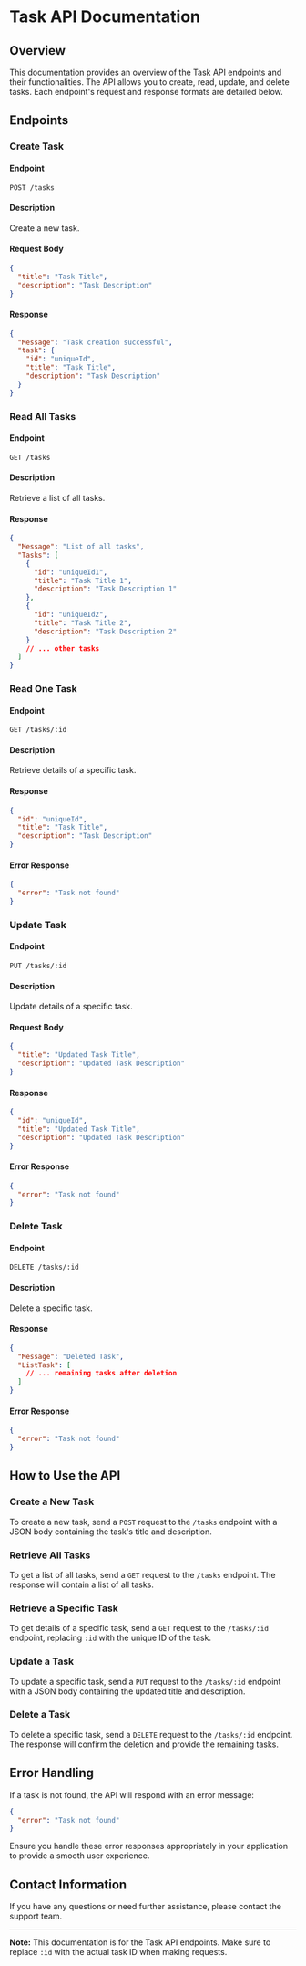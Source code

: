 # Task API Documentation

## Overview

This documentation provides an overview of the Task API endpoints and their functionalities. The API allows you to create, read, update, and delete tasks. Each endpoint's request and response formats are detailed below.

## Endpoints

### Create Task

#### Endpoint

```http
POST /tasks
```

#### Description

Create a new task.

#### Request Body

```json
{
  "title": "Task Title",
  "description": "Task Description"
}
```

#### Response

```json
{
  "Message": "Task creation successful",
  "task": {
    "id": "uniqueId",
    "title": "Task Title",
    "description": "Task Description"
  }
}
```

### Read All Tasks

#### Endpoint

```http
GET /tasks
```

#### Description

Retrieve a list of all tasks.

#### Response

```json
{
  "Message": "List of all tasks",
  "Tasks": [
    {
      "id": "uniqueId1",
      "title": "Task Title 1",
      "description": "Task Description 1"
    },
    {
      "id": "uniqueId2",
      "title": "Task Title 2",
      "description": "Task Description 2"
    }
    // ... other tasks
  ]
}
```

### Read One Task

#### Endpoint

```http
GET /tasks/:id
```

#### Description

Retrieve details of a specific task.

#### Response

```json
{
  "id": "uniqueId",
  "title": "Task Title",
  "description": "Task Description"
}
```

#### Error Response

```json
{
  "error": "Task not found"
}
```

### Update Task

#### Endpoint

```http
PUT /tasks/:id
```

#### Description

Update details of a specific task.

#### Request Body

```json
{
  "title": "Updated Task Title",
  "description": "Updated Task Description"
}
```

#### Response

```json
{
  "id": "uniqueId",
  "title": "Updated Task Title",
  "description": "Updated Task Description"
}
```

#### Error Response

```json
{
  "error": "Task not found"
}
```

### Delete Task

#### Endpoint

```http
DELETE /tasks/:id
```

#### Description

Delete a specific task.

#### Response

```json
{
  "Message": "Deleted Task",
  "ListTask": [
    // ... remaining tasks after deletion
  ]
}
```

#### Error Response

```json
{
  "error": "Task not found"
}
```

## How to Use the API

### Create a New Task

To create a new task, send a `POST` request to the `/tasks` endpoint with a JSON body containing the task's title and description.

### Retrieve All Tasks

To get a list of all tasks, send a `GET` request to the `/tasks` endpoint. The response will contain a list of all tasks.

### Retrieve a Specific Task

To get details of a specific task, send a `GET` request to the `/tasks/:id` endpoint, replacing `:id` with the unique ID of the task.

### Update a Task

To update a specific task, send a `PUT` request to the `/tasks/:id` endpoint with a JSON body containing the updated title and description.

### Delete a Task

To delete a specific task, send a `DELETE` request to the `/tasks/:id` endpoint. The response will confirm the deletion and provide the remaining tasks.

## Error Handling

If a task is not found, the API will respond with an error message:

```json
{
  "error": "Task not found"
}
```

Ensure you handle these error responses appropriately in your application to provide a smooth user experience.

## Contact Information

If you have any questions or need further assistance, please contact the support team.

---

**Note:** This documentation is for the Task API endpoints. Make sure to replace `:id` with the actual task ID when making requests.
